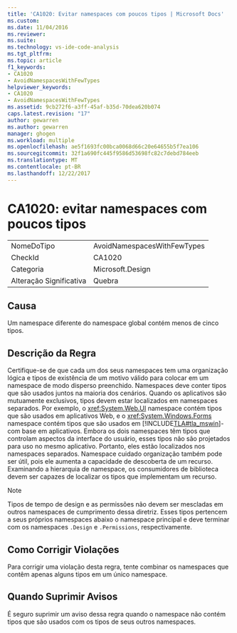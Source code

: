 ```yaml
---
title: 'CA1020: Evitar namespaces com poucos tipos | Microsoft Docs'
ms.custom: 
ms.date: 11/04/2016
ms.reviewer: 
ms.suite: 
ms.technology: vs-ide-code-analysis
ms.tgt_pltfrm: 
ms.topic: article
f1_keywords:
- CA1020
- AvoidNamespacesWithFewTypes
helpviewer_keywords:
- CA1020
- AvoidNamespacesWithFewTypes
ms.assetid: 9cb272f6-a3ff-45af-b35d-70dea620b074
caps.latest.revision: "17"
author: gewarren
ms.author: gewarren
manager: ghogen
ms.workload: multiple
ms.openlocfilehash: ae5f1693fc00bca0068d66c20e64655b5f7ea106
ms.sourcegitcommit: 32f1a690fc445f9586d53698fc82c7debd784eeb
ms.translationtype: MT
ms.contentlocale: pt-BR
ms.lasthandoff: 12/22/2017
---
```

# <a name="ca1020-avoid-namespaces-with-few-types"></a>CA1020: evitar namespaces com poucos tipos
|||  
|-|-|  
|NomeDoTipo|AvoidNamespacesWithFewTypes|  
|CheckId|CA1020|  
|Categoria|Microsoft.Design|  
|Alteração Significativa|Quebra|  
  
## <a name="cause"></a>Causa  
 Um namespace diferente do namespace global contém menos de cinco tipos.  
  
## <a name="rule-description"></a>Descrição da Regra  
 Certifique-se de que cada um dos seus namespaces tem uma organização lógica e tipos de existência de um motivo válido para colocar em um namespace de modo disperso preenchido. Namespaces deve conter tipos que são usados juntos na maioria dos cenários. Quando os aplicativos são mutuamente exclusivos, tipos devem estar localizados em namespaces separados. Por exemplo, o <xref:System.Web.UI> namespace contém tipos que são usados em aplicativos Web, e o <xref:System.Windows.Forms> namespace contém tipos que são usados em [!INCLUDE[TLA#tla_mswin](../code-quality/includes/tlasharptla_mswin_md.md)]-com base em aplicativos. Embora os dois namespaces têm tipos que controlam aspectos da interface do usuário, esses tipos não são projetados para uso no mesmo aplicativo. Portanto, eles estão localizados nos namespaces separados. Namespace cuidado organização também pode ser útil, pois ele aumenta a capacidade de descoberta de um recurso. Examinando a hierarquia de namespace, os consumidores de biblioteca devem ser capazes de localizar os tipos que implementam um recurso.  
  
> [!NOTE]
>  Tipos de tempo de design e as permissões não devem ser mescladas em outros namespaces de cumprimento dessa diretriz. Esses tipos pertencem a seus próprios namespaces abaixo o namespace principal e deve terminar com os namespaces `.Design` e `.Permissions`, respectivamente.  
  
## <a name="how-to-fix-violations"></a>Como Corrigir Violações  
 Para corrigir uma violação desta regra, tente combinar os namespaces que contêm apenas alguns tipos em um único namespace.  
  
## <a name="when-to-suppress-warnings"></a>Quando Suprimir Avisos  
 É seguro suprimir um aviso dessa regra quando o namespace não contém tipos que são usados com os tipos de seus outros namespaces.